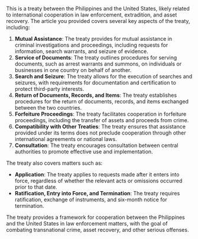 This is a treaty between the Philippines and the United States, likely related to international cooperation in law enforcement, extradition, and asset recovery. The article you provided covers several key aspects of the treaty, including:

1. **Mutual Assistance**: The treaty provides for mutual assistance in criminal investigations and proceedings, including requests for information, search warrants, and seizure of evidence.
2. **Service of Documents**: The treaty outlines procedures for serving documents, such as arrest warrants and summons, on individuals or businesses in one country on behalf of another.
3. **Search and Seizure**: The treaty allows for the execution of searches and seizures, with requirements for documentation and certification to protect third-party interests.
4. **Return of Documents, Records, and Items**: The treaty establishes procedures for the return of documents, records, and items exchanged between the two countries.
5. **Forfeiture Proceedings**: The treaty facilitates cooperation in forfeiture proceedings, including the transfer of assets and proceeds from crime.
6. **Compatibility with Other Treaties**: The treaty ensures that assistance provided under its terms does not preclude cooperation through other international agreements or national laws.
7. **Consultation**: The treaty encourages consultation between central authorities to promote effective use and implementation.

The treaty also covers matters such as:

* **Application**: The treaty applies to requests made after it enters into force, regardless of whether the relevant acts or omissions occurred prior to that date.
* **Ratification, Entry into Force, and Termination**: The treaty requires ratification, exchange of instruments, and six-month notice for termination.

The treaty provides a framework for cooperation between the Philippines and the United States in law enforcement matters, with the goal of combating transnational crime, asset recovery, and other serious offenses.